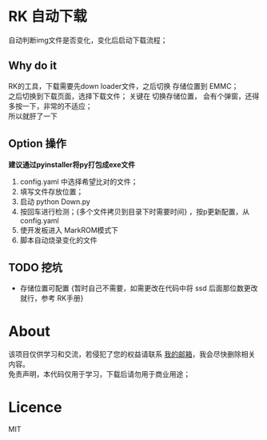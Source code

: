# RK 自动下载
自动判断img文件是否变化，变化后启动下载流程；

## Why do it
RK的工具，下载需要先down loader文件，之后切换 存储位置到 EMMC；  
之后切换到下载页面，选择下载文件；
关键在 切换存储位置， 会有个弹窗，还得多按一下，非常的不适应；  
所以就肝了一下  

## Option 操作
**建议通过pyinstaller将py打包成exe文件**
1. config.yaml 中选择希望比对的文件；
2. 填写文件存放位置；
3. 启动 python Down.py
4. 按回车进行检测；{多个文件拷贝到目录下时需要时间} ，按p更新配置，从config.yaml
5. 使开发板进入 MarkROM模式下
6. 脚本自动烧录变化的文件



## TODO 挖坑
 * 存储位置可配置 {暂时自己不需要，如需更改在代码中将 ssd 后面那位数更改就行，参考 RK手册}


# About
该项目仅供学习和交流，若侵犯了您的权益请联系 [我的邮箱](mailto:1573598259@qq.com)，我会尽快删除相关内容。  
免责声明，本代码仅用于学习，下载后请勿用于商业用途；

# Licence
MIT